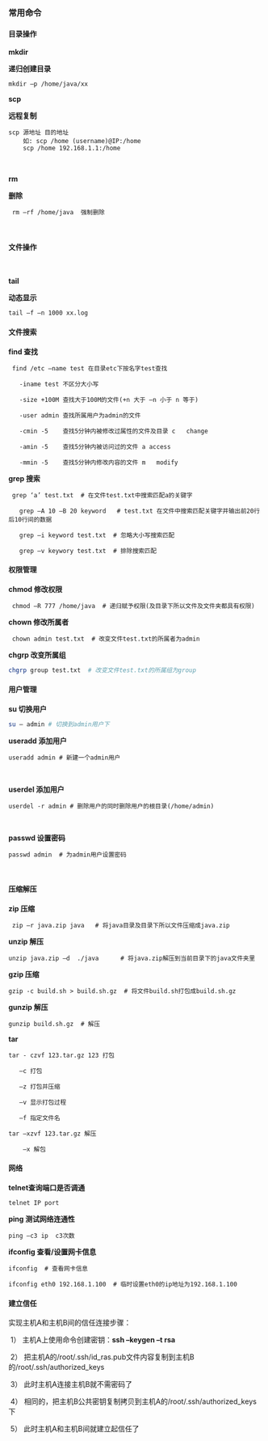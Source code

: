 





### **常用命令**

 

#### **目录操作**

 

**mkdir**

**递归创建目录**

```shell
mkdir –p /home/java/xx   
```



 

**scp**

**远程复制**

```shell
scp 源地址 目的地址 
	如: scp /home (username)@IP:/home    
	scp /home 192.168.1.1:/home   
```



​       

**rm**

**删除**

```shell
 rm –rf /home/java  强制删除   
```



​       

#### **文件操作**

​       

**tail**

**动态显示**

```shell
tail –f –n 1000 xx.log   
```



 

#### **文件搜索**

 

**find 查找**

```shell
 find /etc –name test 在目录etc下按名字test查找              

​	-iname test 不区分大小写              

​	-size +100M 查找大于100M的文件(+n 大于 –n 小于 n 等于)              

​	-user admin 查找所属用户为admin的文件              

​	-cmin -5    查找5分钟内被修改过属性的文件及目录 c   change              

​	-amin -5    查找5分钟内被访问过的文件 a access              

​	-mmin -5    查找5分钟内修改内容的文件 m   modify   
```



 

**grep 搜索**

```shell
 grep ‘a’ test.txt 	# 在文件test.txt中搜索匹配a的关键字   

​	grep –A 10 –B 20 keyword   # test.txt 在文件中搜索匹配关键字并输出前20行后10行间的数据   

​	grep –i keyword test.txt  # 忽略大小写搜索匹配   

​	grep –v keywory test.txt  # 排除搜索匹配
```



 

#### **权限管理**

 

**chmod 修改权限**

```shell
 chmod –R 777 /home/java  # 递归赋予权限(及目录下所以文件及文件夹都具有权限)   
```



 

**chown 修改所属者**

```shell
 chown admin test.txt  # 改变文件test.txt的所属者为admin   
```



 

**chgrp 改变所属组**

```bash
chgrp group test.txt  # 改变文件test.txt的所属组为group   
```



 

#### **用户管理**

 

**su 切换用户**

```sh
su – admin # 切换到admin用户下   
```



 

**useradd 添加用户**

```shell
useradd admin # 新建一个admin用户   
```



​       

**userdel 添加用户**

```shell
userdel -r admin # 删除用户的同时删除用户的根目录(/home/admin)   
```



​       

**passwd 设置密码**

```shell
passwd admin  # 为admin用户设置密码   
```



​       

 

#### **压缩解压**

 

**zip 压缩**

```shell
 zip –r java.zip java   # 将java目录及目录下所以文件压缩成java.zip   
```



 

**unzip 解压**

```shell
unzip java.zip –d  ./java      # 将java.zip解压到当前目录下的java文件夹里   
```



 

**gzip 压缩**



```shell
gzip -c build.sh > build.sh.gz  # 将文件build.sh打包成build.sh.gz   
```



 





**gunzip 解压**

```shell
gunzip build.sh.gz  # 解压   
```



 

**tar** 

```shell
tar - czvf 123.tar.gz 123 打包 

​	–c 打包 

​	–z 打包并压缩 

​	–v 显示打包过程 

​	–f 指定文件名   

tar –xzvf 123.tar.gz 解压 

	–x 解包   
```



 

#### **网络**

 

**telnet查询端口是否调通**

```shell
telnet IP port   
```



 

**ping 测试网络连通性**

```shell
ping –c3 ip  c3次数   
```



 

**ifconfig 查看/设置网卡信息**

```shell
ifconfig  # 查看网卡信息   

ifconfig eth0 192.168.1.100  # 临时设置eth0的ip地址为192.168.1.100   
```



 

 

#### 建立信任

 

   实现主机A和主机B间的信任连接步骤：   

​	1）  主机A上使用命令创建密钥：**ssh –keygen –t rsa**   

​	2）  把主机A的/root/.ssh/id_ras.pub文件内容复制到主机B的/root/.ssh/authorized_keys   

​	3）  此时主机A连接主机B就不需密码了   

​	4）  相同的，把主机B公共密钥复制拷贝到主机A的/root/.ssh/authorized_keys下   

​	5）  此时主机A和主机B间就建立起信任了   

 

 

 